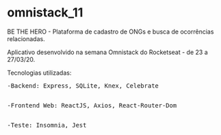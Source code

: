 # omnistack_11

BE THE HERO - Plataforma de cadastro de ONGs e busca de ocorrências relacionadas.

Aplicativo desenvolvido na semana Omnistack do Rocketseat - de 23 a 27/03/20.

Tecnologias utilizadas: <br>
<pre>-Backend: Express, SQLite, Knex, Celebrate <br>
<pre>-Frontend Web: ReactJS, Axios, React-Router-Dom <br>
<pre>-Teste: Insomnia, Jest

